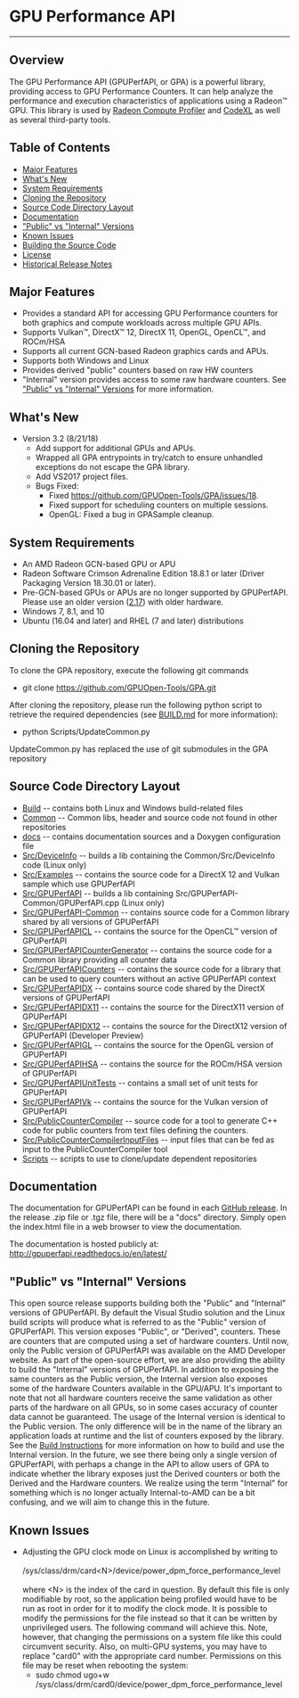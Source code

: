 ﻿# GPU Performance API
---

## Overview
The GPU Performance API (GPUPerfAPI, or GPA) is a powerful library, providing access to GPU Performance Counters.
It can help analyze the performance and execution characteristics of applications using a Radeon™ GPU. This library
is used by [Radeon Compute Profiler](https://github.com/GPUOpen-Tools/RCP) and [CodeXL](https://github.com/GPUOpen-Tools/CodeXL)
as well as several third-party tools.

## Table of Contents
* [Major Features](#major-features)
* [What's New](#whats-new)
* [System Requirements](#system-requirements)
* [Cloning the Repository](#cloning-the-repository)
* [Source Code Directory Layout](#source-code-directory-layout)
* [Documentation](#documentation)
* ["Public" vs "Internal" Versions](#public-vs-internal-versions)
* [Known Issues](#known-issues)
* [Building the Source Code](BUILD.md)
* [License](LICENSE)
* [Historical Release Notes](ReleaseNotes.md)

## Major Features
* Provides a standard API for accessing GPU Performance counters for both graphics and compute workloads across multiple GPU APIs.
* Supports Vulkan™, DirectX™ 12, DirectX 11, OpenGL, OpenCL™, and ROCm/HSA
* Supports all current GCN-based Radeon graphics cards and APUs.
* Supports both Windows and Linux
* Provides derived "public" counters based on raw HW counters
* "Internal" version provides access to some raw hardware counters. See ["Public" vs "Internal" Versions](#public-vs-internal-versions) for more information.

## What's New
* Version 3.2 (8/21/18)
  * Add support for additional GPUs and APUs.
  * Wrapped all GPA entrypoints in try/catch to ensure unhandled exceptions do not escape the GPA library.
  * Add VS2017 project files.
  * Bugs Fixed:
    * Fixed https://github.com/GPUOpen-Tools/GPA/issues/18.
    * Fixed support for scheduling counters on multiple sessions.
    * OpenGL: Fixed a bug in GPASample cleanup.

## System Requirements
* An AMD Radeon GCN-based GPU or APU
* Radeon Software Crimson Adrenaline Edition 18.8.1 or later (Driver Packaging Version 18.30.01 or later).
* Pre-GCN-based GPUs or APUs are no longer supported by GPUPerfAPI. Please use an older version ([2.17](http://developer.amd.com/tools-and-sdks/graphics-development/gpuperfapi/)) with older hardware.
* Windows 7, 8.1, and 10
* Ubuntu (16.04 and later) and RHEL (7 and later) distributions

## Cloning the Repository
To clone the GPA repository, execute the following git commands
  * git clone https://github.com/GPUOpen-Tools/GPA.git

After cloning the repository, please run the following python script to retrieve the required dependencies (see [BUILD.md](BUILD.md) for more information):
  * python Scripts/UpdateCommon.py

UpdateCommon.py has replaced the use of git submodules in the GPA repository

## Source Code Directory Layout
* [Build](Build) -- contains both Linux and Windows build-related files
* [Common](Common) -- Common libs, header and source code not found in other repositories
* [docs](docs) -- contains documentation sources and a Doxygen configuration file
* [Src/DeviceInfo](Src/DeviceInfo) -- builds a lib containing the Common/Src/DeviceInfo code (Linux only)
* [Src/Examples](Src/Examples) -- contains the source code for a DirectX 12 and Vulkan sample which use GPUPerfAPI
* [Src/GPUPerfAPI](Src/GPUPerfAPI) -- builds a lib containing Src/GPUPerfAPI-Common/GPUPerfAPI.cpp (Linux only)
* [Src/GPUPerfAPI-Common](Src/GPUPerfAPI-Common) -- contains source code for a Common library shared by all versions of GPUPerfAPI
* [Src/GPUPerfAPICL](Src/GPUPerfAPICL) -- contains the source for the OpenCL™ version of GPUPerfAPI
* [Src/GPUPerfAPICounterGenerator](Src/GPUPerfAPICounterGenerator) -- contains the source code for a Common library providing all counter data
* [Src/GPUPerfAPICounters](Src/GPUPerfAPICounters) -- contains the source code for a library that can be used to query counters without an active GPUPerfAPI context
* [Src/GPUPerfAPIDX](Src/GPUPerfAPIDX) -- contains source code shared by the DirectX versions of GPUPerfAPI
* [Src/GPUPerfAPIDX11](Src/GPUPerfAPIDX11) -- contains the source for the DirectX11 version of GPUPerfAPI
* [Src/GPUPerfAPIDX12](Src/GPUPerfAPIDX12) -- contains the source for the DirectX12 version of GPUPerfAPI (Developer Preview)
* [Src/GPUPerfAPIGL](Src/GPUPerfAPIGL) -- contains the source for the OpenGL version of GPUPerfAPI
* [Src/GPUPerfAPIHSA](Src/GPUPerfAPIHSA) -- contains the source for the ROCm/HSA version of GPUPerfAPI
* [Src/GPUPerfAPIUnitTests](Src/GPUPerfAPIUnitTests) -- contains a small set of unit tests for GPUPerfAPI
* [Src/GPUPerfAPIVk](Src/GPUPerfAPIVk) -- contains the source for the Vulkan version of GPUPerfAPI
* [Src/PublicCounterCompiler](Src/PublicCounterCompiler) -- source code for a tool to generate C++ code for public counters from text files defining the counters.
* [Src/PublicCounterCompilerInputFiles](Src/PublicCounterCompilerInputFiles) -- input files that can be fed as input to the PublicCounterCompiler tool
* [Scripts](Scripts) -- scripts to use to clone/update dependent repositories

## Documentation
The documentation for GPUPerfAPI can be found in each [GitHub release](https://github.com/GPUOpen-Tools/GPA/releases). In the release .zip file or .tgz file, there
will be a "docs" directory. Simply open the index.html file in a web browser to view the documentation.

The documentation is hosted publicly at: http://gpuperfapi.readthedocs.io/en/latest/

## "Public" vs "Internal" Versions
This open source release supports building both the "Public" and "Internal" versions of GPUPerfAPI. By default the Visual Studio solution and the Linux build scripts
will produce what is referred to as the "Public" version of GPUPerfAPI. This version exposes "Public", or "Derived", counters. These are counters that are computed
using a set of hardware counters. Until now, only the Public version of GPUPerfAPI was available on the AMD Developer website. As part of the open-source effort,
we are also providing the ability to build the "Internal" versions of GPUPerfAPI. In addition to exposing the same counters as the Public version, the Internal version
also exposes some of the hardware Counters available in the GPU/APU. It's important to note that not all hardware counters receive the same validation as other parts of
the hardware on all GPUs, so in some cases accuracy of counter data cannot be guaranteed. The usage of the Internal version is identical to the Public version. The only
difference will be in the name of the library an application loads at runtime and the list of counters exposed by the library. See the [Build Instructions](BUILD.md) for
more information on how to build and use the Internal version. In the future, we see there being only a single version of GPUPerfAPI, with perhaps a change in the API to
allow users of GPA to indicate whether the library exposes just the Derived counters or both the Derived and the Hardware counters. We realize using the term "Internal"
for something which is no longer actually Internal-to-AMD can be a bit confusing, and we will aim to change this in the future.

## Known Issues
 * Adjusting the GPU clock mode on Linux is accomplished by writing to <br><br>/sys/class/drm/card\<N\>/device/power_dpm_force_performance_level<br><br> where \<N\> is
   the index of the card in question. By default this file is only modifiable by root, so the application being profiled would have to be run as root in order for it to
   modify the clock mode. It is possible to modify the permissions for the file instead so that it can be written by unprivileged users. The following command will
   achieve this. Note, however, that changing the permissions on a system file like this could circumvent security. Also, on multi-GPU systems, you may have to replace
   "card0" with the appropriate card number. Permissions on this file may be reset when rebooting the system:
   * sudo chmod ugo+w /sys/class/drm/card0/device/power_dpm_force_performance_level
